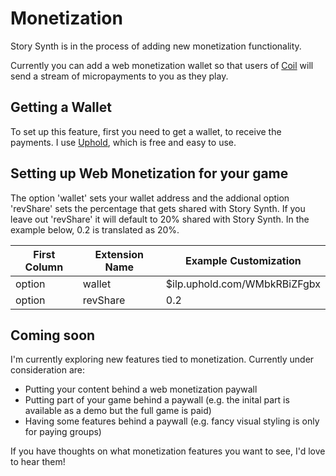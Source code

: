 # Monetization

Story Synth is in the process of adding new monetization functionality.

Currently you can add a web monetization wallet so that users of [Coil](https://coil.com/) will send a stream of micropayments to you as they play.

## Getting a Wallet

To set up this feature, first you need to get a wallet, to receive the payments. I use [Uphold](https://uphold.com/), which is free and easy to use.

## Setting up Web Monetization for your game

The option 'wallet' sets your wallet address and the addional option 'revShare' sets the percentage that gets shared with Story Synth. If you leave out 'revShare' it will default to 20% shared with Story Synth. In the example below, 0.2 is translated as 20%.

| First Column | Extension Name | Example Customization         |
| ------------ | -------------- | ----------------------------- |
| option       | wallet         | \$ilp.uphold.com/WMbkRBiZFgbx |
| option       | revShare       | 0.2                           |

## Coming soon

I'm currently exploring new features tied to monetization. Currently under consideration are:

- Putting your content behind a web monetization paywall
- Putting part of your game behind a paywall (e.g. the inital part is available as a demo but the full game is paid)
- Having some features behind a paywall (e.g. fancy visual styling is only for paying groups)

If you have thoughts on what monetization features you want to see, I'd love to hear them!
